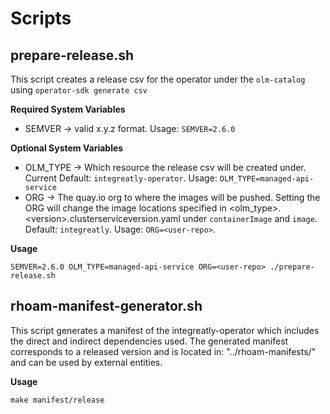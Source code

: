 # Scripts
## prepare-release.sh
This script creates a release csv for the operator under the `olm-catalog` using `operator-sdk generate csv`

**Required System Variables**

- SEMVER -> valid x.y.z format. Usage: `SEMVER=2.6.0`

**Optional System Variables**

- OLM_TYPE -> Which resource the release csv will be created under. Current Default: `integreatly-operator`.  Usage: `OLM_TYPE=managed-api-service`
- ORG -> The quay.io org to where the images will be pushed. Setting the ORG will change the image locations specified in \<olm_type>.\<version>.clusterserviceversion.yaml under `containerImage` and `image`. Default: `integreatly`. Usage: `ORG=<user-repo>`.

**Usage**

`SEMVER=2.6.0 OLM_TYPE=managed-api-service ORG=<user-repo> ./prepare-release.sh`

## rhoam-manifest-generator.sh
This script generates a manifest of the integreatly-operator which includes the direct and indirect dependencies 
used. The generated manifest corresponds to a released version and is located in: "../rhoam-manifests/" and can be used
by external entities.

**Usage**

`make manifest/release`